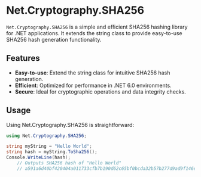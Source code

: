 # Net.Cryptography.SHA256

`Net.Cryptography.SHA256` is a simple and efficient SHA256 hashing library for .NET applications.
It extends the string class to provide easy-to-use SHA256 hash generation functionality.

## Features

- **Easy-to-use**: Extend the string class for intuitive SHA256 hash generation.
- **Efficient**: Optimized for performance in .NET 6.0 environments.
- **Secure**: Ideal for cryptographic operations and data integrity checks.

## Usage

Using Net.Cryptography.SHA256 is straightforward:

```csharp
using Net.Cryptography.SHA256;

string myString = "Hello World";
string hash = myString.ToSha256();
Console.WriteLine(hash);
	// Outputs SHA256 hash of "Hello World"
	// a591a6d40bf420404a011733cfb7b190d62c65bf0bcda32b57b277d9ad9f146e
```